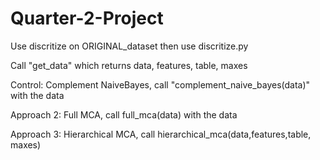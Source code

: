 # Quarter-2-Project

Use discritize on ORIGINAL_dataset then use discritize.py

Call "get_data" which returns data, features, table, maxes

Control: Complement NaiveBayes, call "complement_naive_bayes(data)" with the data 

Approach 2: Full MCA, call full_mca(data) with the data

Approach 3: Hierarchical MCA, call hierarchical_mca(data,features,table, maxes)
  
